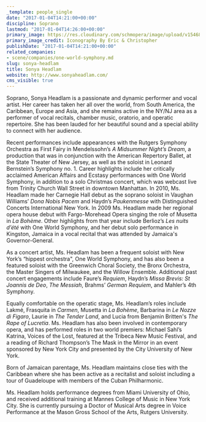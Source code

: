```yaml
---
_template: people_single
date: "2017-01-04T14:21:00+00:00"
discipline: Soprano
lastmod: "2017-01-04T14:26:00+00:00"
primary_image: https://res.cloudinary.com/schmopera/image/upload/v1546830022/media/2019/01/SonyaHeadlam.jpg
primary_image_credit: Iconography By Eric & Christopher
publishDate: "2017-01-04T14:21:00+00:00"
related_companies:
- scene/companies/one-world-symphony.md
slug: sonya-headlam
title: Sonya Headlam
website: http://www.sonyaheadlam.com/
cms_visible: true
---
```

Soprano, Sonya Headlam is a passionate and dynamic performer and vocal artist. Her career has taken her all over the world, from South America, the Caribbean, Europe and Asia, and she remains active in the NY/NJ area as a performer of vocal recitals, chamber music, oratorio, and operatic repertoire. She has been lauded for her beautiful sound and a special ability to connect with her audience.

Recent performances include appearances with the Rutgers Symphony Orchestra as First Fairy in Mendelssohn’s *A Midsummer Night’s Dream*, a production that was in conjunction with the American Repertory Ballet, at the State Theater of New Jersey, as well as the soloist in Leonard Bernstein’s Symphony no. 1. Career highlights include her critically acclaimed American Affairs and Ecstasy performances with One World Symphony, in addition to a solo Christmas concert, which was webcast live from Trinity Church Wall Street in downtown Manhattan. In 2010, Ms. Headlam made her Carnegie Hall debut as the soprano soloist in Vaughan Williams’ *Dona Nobis Pacem* and Haydn’s *Paukenmesse* with Distinguished Concerts International New York. In 2009 Ms. Headlam made her regional opera house debut with Fargo-Morehead Opera singing the role of Musetta in *La Bohème*. Other highlights from that year include Berlioz’s *Les nuits d’été* with One World Symphony, and her debut solo performance in Kingston, Jamaica in a vocal recital that was attended by Jamaica's Governor-General.

As a concert artist, Ms. Headlam has been a frequent soloist with New York’s “hippest orchestra", One World Symphony, and has also been a featured soloist with the Greenwich Choral Society, the Bronx Orchestra, the Master Singers of Milwaukee, and the Willow Ensemble. Additional past concert engagements include Faure’s *Requiem*, Haydn’s *Missa Brevis: St Joannis de Deo*, *The Messiah*, Brahms’ *German Requiem*, and Mahler’s 4th Symphony.

Equally comfortable on the operatic stage, Ms. Headlam’s roles include Lakmé, Frasquita in *Carmen*, Musetta in *La Bohème*, Barbarina in *Le Nozze di Figaro*, Laurie in *The Tender Land*, and Lucia from Benjamin Britten's *The Rape of Lucretia*. Ms. Headlam has also been involved in contemporary opera, and has performed roles in two world premiers: Michael Sahl’s Katrina, Voices of the Lost, featured at the Tribeca New Music Festival, and a reading of Richard Thompson’s The Mask in the Mirror in an event sponsored by New York City and presented by the City University of New York.

Born of Jamaican parentage, Ms. Headlam maintains close ties with the Caribbean where she has been active as a recitalist and soloist including a tour of Guadeloupe with members of the Cuban Philharmonic.

Ms. Headlam holds performance degrees from Miami University of Ohio, and received additional training at Mannes College of Music in New York City. She is currently pursuing a Doctor of Musical Arts degree in Voice Performance at the Mason Gross School of the Arts, Rutgers University.